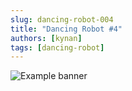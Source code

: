 ```yaml
---
slug: dancing-robot-004
title: "Dancing Robot #4"
authors: [kynan]
tags: [dancing-robot]
---
```


![Example banner](/img/stories/dancing-robot/004.png)

